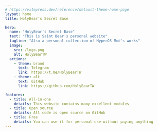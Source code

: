 ```yaml
---
# https://vitepress.dev/reference/default-theme-home-page
layout: home
title: HolyBear's Secret Base

hero:
  name: "HolyBear's Secret Base"
  text: "This is Saint Bear's personal website"
  tagline: "Also a personal collection of HyperOS Mod's works"
  image:
    src: /logo.png
    alt: HolyBearTW
  actions:
    - theme: brand
      text: Telegram
      link: https://t.me/HolyBearTW
    - theme: alt
      text: GitHub
      link: https://github.com/HolyBearTW

features:
  - title: All-in-one
    details: This website contains many excellent modules
  - title: Open source
    details: All code is open source on GitHub
  - title: Free
    details: You can use it for personal use without paying anything
---
```

